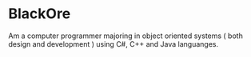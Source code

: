 # BlackOre
Am a computer programmer majoring in object oriented systems ( both design and development )
using C#, C++ and Java languanges. 
